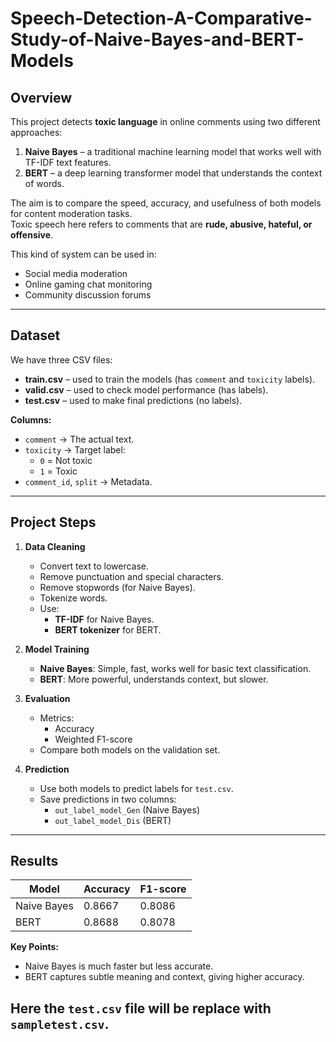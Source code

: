 # Speech-Detection-A-Comparative-Study-of-Naive-Bayes-and-BERT-Models

##  Overview
This project detects **toxic language** in online comments using two different approaches:
1. **Naive Bayes** – a traditional machine learning model that works well with TF-IDF text features.
2. **BERT** – a deep learning transformer model that understands the context of words.

The aim is to compare the speed, accuracy, and usefulness of both models for content moderation tasks.  
Toxic speech here refers to comments that are **rude, abusive, hateful, or offensive**.  

This kind of system can be used in:
- Social media moderation
- Online gaming chat monitoring
- Community discussion forums

---

## Dataset
We have three CSV files:
- **train.csv** – used to train the models (has `comment` and `toxicity` labels).
- **valid.csv** – used to check model performance (has labels).
- **test.csv** – used to make final predictions (no labels).

**Columns:**
- `comment` → The actual text.
- `toxicity` → Target label:
  - `0` = Not toxic
  - `1` = Toxic
- `comment_id`, `split` → Metadata.

---

##  Project Steps
1. **Data Cleaning**
   - Convert text to lowercase.
   - Remove punctuation and special characters.
   - Remove stopwords (for Naive Bayes).
   - Tokenize words.
   - Use:
     - **TF-IDF** for Naive Bayes.
     - **BERT tokenizer** for BERT.

2. **Model Training**
   - **Naive Bayes**: Simple, fast, works well for basic text classification.
   - **BERT**: More powerful, understands context, but slower.

3. **Evaluation**
   - Metrics:
     - Accuracy
     - Weighted F1-score
   - Compare both models on the validation set.

4. **Prediction**
   - Use both models to predict labels for `test.csv`.
   - Save predictions in two columns:
     - `out_label_model_Gen` (Naive Bayes)
     - `out_label_model_Dis` (BERT)

---

## Results
| Model        | Accuracy | F1-score   |
|--------------|----------|------------|
| Naive Bayes  | 0.8667   | 0.8086     |
| BERT         | 0.8688   | 0.8078     |

**Key Points:**
- Naive Bayes is much faster but less accurate.
- BERT captures subtle meaning and context, giving higher accuracy.

## Here the `test.csv` file will be replace with `sampletest.csv`. 
